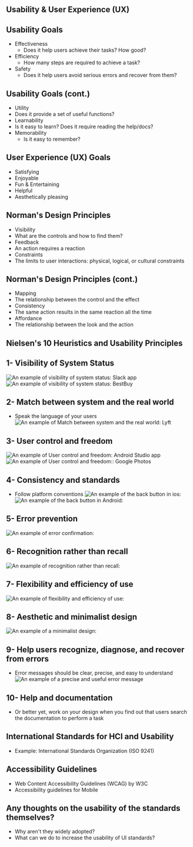## Usability & User Experience (UX)


## Usability Goals

- Effectiveness <!-- .element: class="fragment" data-fragment-index="0" -->
  - Does it help users achieve their tasks? How good? <!-- .element: class="fragment" data-fragment-index="1" -->
- Efficiency <!-- .element: class="fragment" data-fragment-index="2" -->
  - How many steps are required to achieve a task? <!-- .element: class="fragment" data-fragment-index="3" -->
- Safety <!-- .element: class="fragment" data-fragment-index="4" -->
  - Does it help users avoid serious errors and recover from them? <!-- .element: class="fragment" data-fragment-index="5" -->


## Usability Goals (cont.)
- Utility <!-- .element: class="fragment" data-fragment-index="0" -->
 - Does it provide a set of useful functions? <!-- .element: class="fragment" data-fragment-index="1" -->
- Learnability <!-- .element: class="fragment" data-fragment-index="2" -->
 - Is it easy to learn? Does it require reading the help/docs? <!-- .element: class="fragment" data-fragment-index="3" -->
- Memorability <!-- .element: class="fragment" data-fragment-index="4" -->
  - Is it easy to remember? <!-- .element: class="fragment" data-fragment-index="5" -->


## User Experience (UX) Goals
- Satisfying <!-- .element: class="fragment" data-fragment-index="0" -->
- Enjoyable <!-- .element: class="fragment" data-fragment-index="1" -->
- Fun & Entertaining <!-- .element: class="fragment" data-fragment-index="2" -->
- Helpful <!-- .element: class="fragment" data-fragment-index="3" -->
- Aesthetically pleasing  <!-- .element: class="fragment" data-fragment-index="4" -->


## Norman's Design Principles
- Visibility <!-- .element: class="fragment" data-fragment-index="0" -->
 - What are the controls and how to find them? <!-- .element: class="fragment" data-fragment-index="1" -->
- Feedback <!-- .element: class="fragment" data-fragment-index="2" -->
 - An action requires a reaction <!-- .element: class="fragment" data-fragment-index="3" -->
- Constraints <!-- .element: class="fragment" data-fragment-index="4" -->
 - The limits to user interactions: physical, logical, or cultural constraints  <!-- .element: class="fragment" data-fragment-index="5" -->


## Norman's Design Principles (cont.)
- Mapping <!-- .element: class="fragment" data-fragment-index="6" -->
 - The relationship between the control and the effect <!-- .element: class="fragment" data-fragment-index="7" -->
- Consistency <!-- .element: class="fragment" data-fragment-index="8" -->
 - The same action results in the same reaction all the time <!-- .element: class="fragment" data-fragment-index="9" -->
- Affordance <!-- .element: class="fragment" data-fragment-index="10" -->
 - The relationship between the look and the action <!-- .element: class="fragment" data-fragment-index="11" -->


## Nielsen's 10 Heuristics and Usability Principles 


## 1- Visibility of System Status
![An example of visibility of system status: Slack app](./images/system_status_slack.png "Slack app")
![An example of visibility of system status: BestBuy](./images/system_status_bestbuy.png "BestBuy website")


## 2- Match between system and the real world
  - Speak the language of your users
![An example of Match between system and the real world: Lyft](./images/system_real_world_lyft.png "Lyft website")


  
## 3- User control and freedom
![An example of User control and freedom: Android Studio app](./images/user_control_freedom_android_studio.png "Android Studio")
![An example of User control and freedom:: Google Photos](./images/user_control_freedom_undo.png "Google Photos")


## 4- Consistency and standards
  - Follow platform conventions
![An example of the back button in ios: ](./images/back_ios.jpg "")  
![An example of the back button in Android: ](./images/back_android.png "")


## 5- Error prevention
![An example of error confirmation:](./images/error_confirmation.png "")


## 6- Recognition rather than recall
![An example of recognition rather than recall: ](./images/expedia.png "")


## 7- Flexibility and efficiency of use
![An example of flexibility and efficiency of use: ](./images/zappos.png "")


## 8- Aesthetic and minimalist design
![An example of a minimalist design: ](./images/fabulous.png "")


## 9- Help users recognize, diagnose, and recover from errors
  - Error messages should be clear, precise, and easy to understand
![An example of a precise and useful error message](./images/npmjs_error.png "npmjs_error.png")


## 10- Help and documentation
  - Or better yet, work on your design when you find out that users search the documentation to perform a task


## International Standards for HCI and Usability
- Example: International Standards Organization (ISO 9241) <!-- .element: class="fragment" data-fragment-index="0" -->


## Accessibility Guidelines
- Web Content Accessibility Guidelines (WCAG) by W3C <!-- .element: class="fragment" data-fragment-index="0" -->
- Accessibility guidelines for Mobile <!-- .element: class="fragment" data-fragment-index="1" -->


## Any thoughts on the usability of the standards themselves?
- Why aren't they widely adopted? <!-- .element: class="fragment" data-fragment-index="0" -->
- What can we do to increase the usability of UI standards?<!-- .element: class="fragment" data-fragment-index="1" -->
